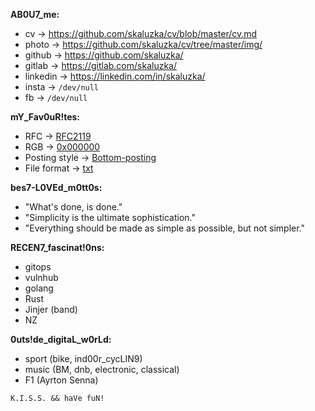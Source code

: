 **AB0U7_me:**
- cv -> https://github.com/skaluzka/cv/blob/master/cv.md
- photo -> https://github.com/skaluzka/cv/tree/master/img/
- github -> https://github.com/skaluzka/
- gitlab -> https://gitlab.com/skaluzka/
- linkedin -> https://linkedin.com/in/skaluzka/
- insta -> `/dev/null`
- fb -> `/dev/null`

**mY_Fav0uR!tes:**
- RFC -> [RFC2119](https://tools.ietf.org/html/rfc2119)
- RGB -> [0x000000](https://www.w3schools.com/colors/color_tryit.asp?hex=000000)
- Posting style -> [Bottom-posting](https://en.wikipedia.org/wiki/Posting_style#Bottom-posting)
- File format -> [txt](https://pubs.opengroup.org/onlinepubs/9699919799/basedefs/V1_chap03.html#tag_03_403)

**bes7-L0VEd_m0tt0s:**
- "What's done, is done."
- "Simplicity is the ultimate sophistication."
- "Everything should be made as simple as possible, but not simpler."

**RECEN7_fascinat!0ns:**
- gitops
- vulnhub
- golang
- Rust
- Jinjer (band)
- NZ

**0uts!de_digitaL_w0rLd:**
- sport (bike, ind00r_cycLIN9)
- music (BM, dnb, electronic, classical)
- F1 (Ayrton Senna)


``K.I.S.S. && haVe fuN!``
